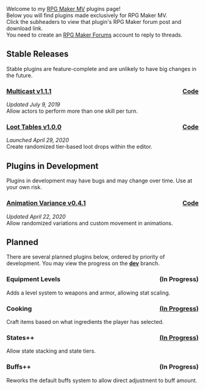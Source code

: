 Welcome to my [RPG Maker MV](https://www.rpgmakerweb.com/products/programs/rpg-maker-mv) plugins page!  
Below you will find plugins made exclusively for RPG Maker MV.  
Click the subheaders to view that plugin's RPG Maker forum post and download link.  
You need to create an [RPG Maker Forums](https://forums.rpgmakerweb.com/) account to reply to threads.

## Stable Releases
Stable plugins are feature-complete and are unlikely to have big changes in the future.

<h3 style='text-align: left'>
  <a href='https://forums.rpgmakerweb.com/index.php?threads/110706/'>Multicast v1.1.1</a>
  <span style='float: right'>
    <a href='https://raw.githubusercontent.com/jwu3428/RMMV/master/Multicast/dingk_Multicast.js'>Code</a>
  </span>
</h3>

*Updated July 9, 2019*  
Allow actors to perform more than one skill per turn.

<h3 style='text-align: left'>
  <a href='https://forums.rpgmakerweb.com/index.php?threads/120860/'>Loot Tables v1.0.0</a>
  <span style='float:right'>
    <a href='https://github.com/jwu3428/RMMV/blob/master/LootTables/dingk_LootTables.js'>Code</a>
  </span>
</h3>

*Launched April 29, 2020*  
Create randomized tier-based loot drops within the editor. 

## Plugins in Development
Plugins in development may have bugs and may change over time. Use at your own risk.

<h3 style='text-align: left'>
  <a href='https://forums.rpgmakerweb.com/index.php?threads/110787/'>Animation Variance v0.4.1</a>
  <span style='float: right'>
    <a href='https://raw.githubusercontent.com/jwu3428/RMMV/dev/AnimationVariance/dingk_AnimationVariance.js'>Code</a>
  </span>
</h3>

*Updated April 22, 2020*  
Allow randomized variations and custom movement in animations.

## Planned
There are several planned plugins below, ordered by priority of development.
You may view the progress on the [**dev**](https://github.com/jwu3428/RMMV/tree/dev) branch.

<h3 style='text-align: left'>
  Equipment Levels
  <span style='float: right'>
    (In Progress)
  </span>
</h3>
Adds a level system to weapons and armor, allowing stat scaling.

<h3 style='text-align: left'>
  Cooking
  <span style='float: right'>
    <a href='https://github.com/jwu3428/RMMV/blob/dev/Cooking/dingk_Cooking.js'>(In Progress)</a>
  </span>
</h3>
Craft items based on what ingredients the player has selected.

<h3 style='text-align: left'>
  States++
  <span style='float: right'>
    <a href='https://github.com/jwu3428/RMMV/tree/dev/StatesPlus'>(In Progress)</a>
  </span>
</h3>
Allow state stacking and state tiers.

<h3 style='text-align: left'>
  Buffs++
  <span style='float: right'>
    (In Progress)
  </span>
</h3>
Reworks the default buffs system to allow direct adjustment to buff amount.

